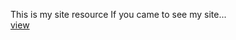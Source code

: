 This is my site resource 
If you came to see my site...
<br>
<a href="https://xmaxcmcis.github.io">view</a>
